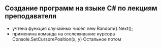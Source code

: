## Создание программ на языке C# по лекциям преподавателя
* учтена функция случайных чисел new Random().Next();
* применина команда на отслеживание курсора Console.SetCursorePosition(x, y)
Остальное потом